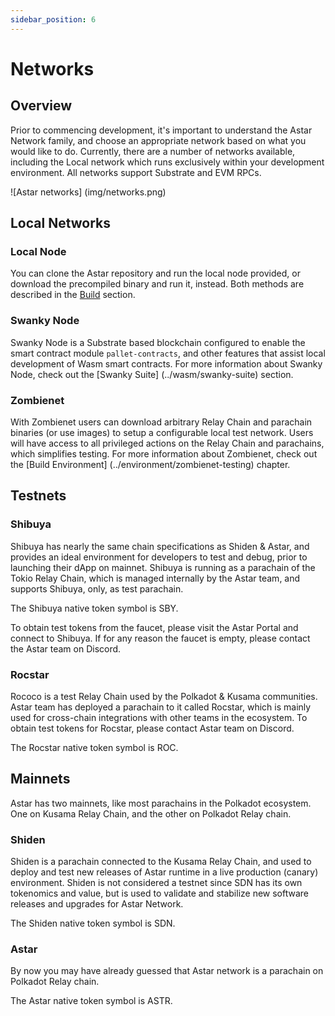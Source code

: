 ```yaml
---
sidebar_position: 6
---
```


# Networks
## Overview

Prior to commencing development, it's important to understand the Astar Network family, and choose an appropriate network based on what you would like to do. Currently, there are a number of networks available, including the Local network which runs exclusively within your development environment. All networks support Substrate and EVM RPCs.

![Astar networks] (img/networks.png)

## Local Networks

### Local Node

You can clone the Astar repository and run the local node provided, or download the precompiled binary and run it, instead. Both methods are described in the [Build](/docs/build) section.

### Swanky Node

Swanky Node is a Substrate based blockchain configured to enable the smart contract module `pallet-contracts`, and other features that assist local development of Wasm smart contracts.
For more information about Swanky Node, check out the [Swanky Suite] (../wasm/swanky-suite) section.

### Zombienet

With Zombienet users can download arbitrary Relay Chain and parachain binaries (or use images) to setup a configurable local test network. Users will have access to all privileged actions on the Relay Chain and parachains, which simplifies testing. For more information about Zombienet, check out the [Build Environment] (../environment/zombienet-testing) chapter.

## Testnets

### Shibuya

Shibuya has nearly the same chain specifications as Shiden & Astar, and provides an ideal environment for developers to test and debug, prior to launching their dApp on mainnet.
Shibuya is running as a parachain of the Tokio Relay Chain, which is managed internally by the Astar team, and supports Shibuya, only, as test parachain.

The Shibuya native token symbol is SBY.

To obtain test tokens from the faucet, please visit the Astar Portal and connect to Shibuya. If for any reason the faucet is empty, please contact the Astar team on Discord.

### Rocstar

Rococo is a test Relay Chain used by the Polkadot & Kusama communities. Astar team has deployed a parachain to it called Rocstar, which is mainly used for cross-chain integrations with other teams in the ecosystem. To obtain test tokens for Rocstar, please contact Astar team on Discord.

The Rocstar native token symbol is ROC.

## Mainnets

Astar has two mainnets, like most parachains in the Polkadot ecosystem. One on Kusama Relay Chain, and the other on Polkadot Relay chain.

### Shiden

Shiden is a parachain connected to the Kusama Relay Chain, and used to deploy and test new releases of Astar runtime in a live production (canary) environment. Shiden is not considered a testnet since SDN has its own tokenomics and value, but is used to validate and stabilize new software releases and upgrades for Astar Network.

The Shiden native token symbol is SDN.

### Astar

By now you may have already guessed that Astar network is a parachain on Polkadot Relay chain.

The Astar native token symbol is ASTR.

